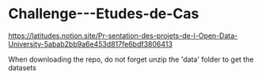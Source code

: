 # Challenge---Etudes-de-Cas

https://latitudes.notion.site/Pr-sentation-des-projets-de-l-Open-Data-University-5abab2bb9a6e453d817fe6bdf3806413

When downloading the repo, do not forget unzip the 'data' folder to get the datasets 
